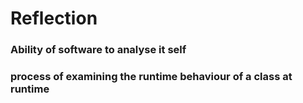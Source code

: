 # Reflection
### Ability of software to analyse it self
### process of examining the runtime behaviour of a class at runtime
